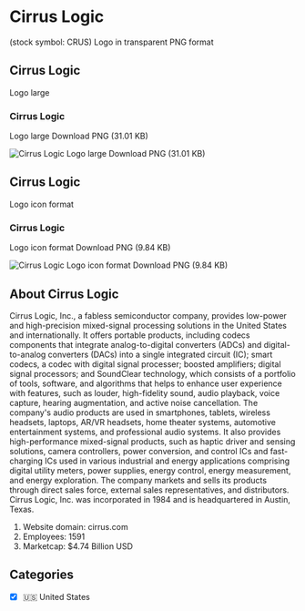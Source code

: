# Cirrus Logic
 (stock symbol: CRUS) Logo in transparent PNG format

## Cirrus Logic
 Logo large

### Cirrus Logic
 Logo large Download PNG (31.01 KB)

![Cirrus Logic
 Logo large Download PNG (31.01 KB)](/img/orig/CRUS_BIG-fe244ef0.png)

## Cirrus Logic
 Logo icon format

### Cirrus Logic
 Logo icon format Download PNG (9.84 KB)

![Cirrus Logic
 Logo icon format Download PNG (9.84 KB)](/img/orig/CRUS-0a11b957.png)

## About Cirrus Logic


Cirrus Logic, Inc., a fabless semiconductor company, provides low-power and high-precision mixed-signal processing solutions in the United States and internationally. It offers portable products, including codecs components that integrate analog-to-digital converters (ADCs) and digital-to-analog converters (DACs) into a single integrated circuit (IC); smart codecs, a codec with digital signal processer; boosted amplifiers; digital signal processors; and SoundClear technology, which consists of a portfolio of tools, software, and algorithms that helps to enhance user experience with features, such as louder, high-fidelity sound, audio playback, voice capture, hearing augmentation, and active noise cancellation. The company's audio products are used in smartphones, tablets, wireless headsets, laptops, AR/VR headsets, home theater systems, automotive entertainment systems, and professional audio systems. It also provides high-performance mixed-signal products, such as haptic driver and sensing solutions, camera controllers, power conversion, and control ICs and fast-charging ICs used in various industrial and energy applications comprising digital utility meters, power supplies, energy control, energy measurement, and energy exploration. The company markets and sells its products through direct sales force, external sales representatives, and distributors. Cirrus Logic, Inc. was incorporated in 1984 and is headquartered in Austin, Texas.

1. Website domain: cirrus.com
2. Employees: 1591
3. Marketcap: $4.74 Billion USD


## Categories
- [x] 🇺🇸 United States
